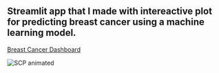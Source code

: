 ## Streamlit app that I made with intereactive plot for predicting breast cancer using a machine learning model. 

[Breast Cancer Dashboard](https://ragib-cancer-dashboard.streamlit.app/)

![SCP animated](https://github.com/RagibShahriyear/streamlit-cancer-dashboard/assets/85870767/fd971d96-c5b2-48a0-813b-4c77ac151f6e)
